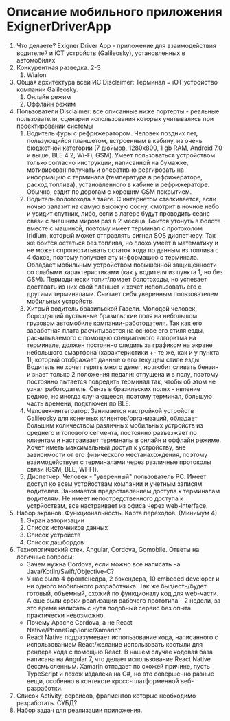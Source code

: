 # Описание мобильного приложения ExignerDriverApp

1. Что делаете?
   Exigner Driver App - приложение для взаимодействия водителей и iOT устройств (Galileosky), установленных в автомобилях
2. Конкурентная разведка. 2-3
   1. Wialon
3. Общая архитектура всей ИС
   Disclaimer: Терминал = iOT устройство компании Galileosky.
   1. Онлайн режим
   2. Оффлайн режим
4. Пользователи
   Disclaimer: все описанные ниже портерты - реальные пользователи, сценарии использования которых учитывались при проектировании системы
   1. Водитель фуры с рефрижератором. Человек поздних лет, пользующийся планшетом, встроенным в кабину, из очень бюджетной категории (7 дюймов, 1280x800, 1 gb RAM, Android 7.0 и выше, BLE 4.2, Wi-Fi, GSM). Умеет пользоваться устройством только согласно инструкции, написанной на бумажке, мотивирован получать и оперативно реагировать на информацию с терминала (температура в рефрижераторе, расход топлива), установленного в кабине и рефрижераторе. Обычно, ездит по дорогам с хорошим GSM покрытием.
   2. Водитель болотохода в тайге. С интернетом сталкивается, если ночью залазит на самую высокую сосну, смотрит в ночное небо и увидит спутник, либо, если в лагере будут проводить сеанс связи с внешним миром раз в 2 месяца. Боится утонуть в болоте вместе с машиной, поэтому имеет терминал с протоколом Iridium, который может отправлять сигнал SOS диспетчеру. Так же боится остаться без топлива, но плохо умеет в математику и не может спрогнозитьвать остаток хода по данным из топлива с 4 баков, поэтому получает эту информацию с терминала. Обладает мобильным устройством повышенной защищенности со слабыми характеристиками (как у водителя из пункта 1, но без GSM). Периодически топит/ломает болотоходы, но успевает доставать из них свой планшет и хочет использовать его с другими терминалами. Считает себя уверенным пользователем мобильных устройств.
   3. Хитрый водитель бразильской Газели. Молодой человек, бороздящий пустынные бразильские поля на небольшом грузовом автомобиле компании-работодателя. Так как его заработная плата расчитывается на основе его стиля езды, расчитываемого с помощью специального алгоритма на терминале, должен постоянно следить за графиком на экране небольшого смартфона (характеристики +- те же, как и у пункта 1), который отображает данные о его текущем стиле езды. Водитель не хочет терять много денег, но любит сливать бензин и знает только 2 положения педали: отпущена и в полу, поэтому постоянно пытается повредить терминал так, чтобы об этом не узнал работодатель. Связь в бразильских полях - явление редкое, но иногда случающееся, поэтому терминал, большую часть времени, подключен по BLE.
   4. Человек-интегратор. Занимается настройкой устройств Galileosky для конечных клиентов/организаций, обладает большим количеством различных мобильных устройств из среднего и топового сегмента, постоянно разъезжает по клиентам и настраивает терминалы в онлайн и оффлайн режиме. Хочет иметь максимальный доступ к устройству, вне зависимости от его физического местанахождения, поэтому взаимодействует с терминалами через различные протоколы связи (GSM, BLE, WI-FI).
   5. Диспетчер. Человек - "уверенный" пользователь PC. Имеет доступ ко всем устрйоствам компании и учетным записям водителей. Занимается предоставлением доступа к терминалам водителям. Не имеет непостредственного доступа к устрйоствам, все настраивает из офиса через web-interface.
5. Набор экранов. Функциональность. Карта переходов. (Минимум 4)
   1. Экран авторизации
   2. Список источников данных
   3. Список устройств
   4. Список дашбордов
6. Технологический стек.
   Angular, Cordova, Gomobile.
   Ответы на логичные вопросы:
   - Зачем нужна Cordova, если можно все написать на Java/Kotlin/Swift/Objective-C?
   - У нас было 4 фронтенедра, 2 бэкендера, 10 embeded developer и ни одного мобильного разработчика. Так же был/есть/будет готовый, объемный, схожий по функционалу код для web-части. А еще были сроки реализации рабочего прототипа - 2 недели, за это время написать с нуля подобный сервис без опыта практически невозможно.
   - Почему Apache Cordova, а не React Native/PhoneGap/Ionic/Xamarin?
   - React Native подразумевает использование кода, написанного с использованием React/желание использовать костыли для рендера кода с помощью React. В нашем случае кодовая база написана на Angular 7, что делает использование React Native бессмысленным. Xamarin отпадает по схожей причине, пусть TypeScript и похож издалека на C#, но это совершенно разные вещи, особенно в контексте кросс-платформенной веб-разработки. 
7. Список Activity, сервисов, фрагментов которые необходимо разработать. СУБД?
8. Набор задач для реализации приложения.
